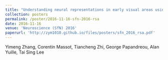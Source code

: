 ```yaml
---
title: "Understanding neural representations in early visual areas using convolutional neural networks"
collection: posters
permalink: /poster/2016-11-16-sfn-2016-rsa
date: 2016-11-16
venue: 'Neuroscience (SfN) 2016'
paperurl: 'http://zym1010.github.io/files/posters/sfn_2016_rsa.pdf'
---
```


Yimeng Zhang, Corentin Massot, Tiancheng Zhi, George Papandreou, Alan Yuille, Tai Sing Lee
